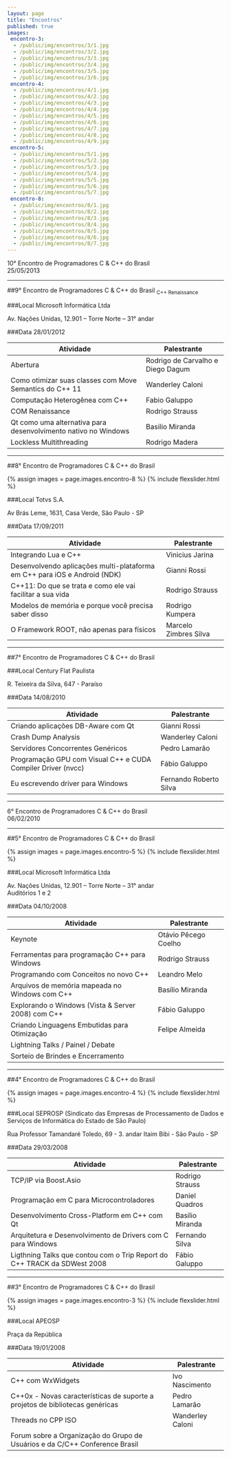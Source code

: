 ```yaml
---
layout: page
title: "Encontros"
published: true
images:
 encontro-3:
  - /public/img/encontros/3/1.jpg
  - /public/img/encontros/3/2.jpg
  - /public/img/encontros/3/3.jpg
  - /public/img/encontros/3/4.jpg
  - /public/img/encontros/3/5.jpg
  - /public/img/encontros/3/6.jpg
 encontro-4:
  - /public/img/encontros/4/1.jpg
  - /public/img/encontros/4/2.jpg
  - /public/img/encontros/4/3.jpg
  - /public/img/encontros/4/4.jpg
  - /public/img/encontros/4/5.jpg
  - /public/img/encontros/4/6.jpg
  - /public/img/encontros/4/7.jpg
  - /public/img/encontros/4/8.jpg
  - /public/img/encontros/4/9.jpg
 encontro-5:
  - /public/img/encontros/5/1.jpg
  - /public/img/encontros/5/2.jpg
  - /public/img/encontros/5/3.jpg
  - /public/img/encontros/5/4.jpg
  - /public/img/encontros/5/5.jpg
  - /public/img/encontros/5/6.jpg
  - /public/img/encontros/5/7.jpg
 encontro-8:
  - /public/img/encontros/8/1.jpg
  - /public/img/encontros/8/2.jpg
  - /public/img/encontros/8/3.jpg
  - /public/img/encontros/8/4.jpg
  - /public/img/encontros/8/5.jpg
  - /public/img/encontros/8/6.jpg
  - /public/img/encontros/8/7.jpg
---
```


10° Encontro de Programadores C & C++ do Brasil  
25/05/2013

---

##9° Encontro de Programadores C & C++ do Brasil
<sub>C++ Renaissance</sub>

###Local
Microsoft Informática Ltda

Av. Nações Unidas, 12.901 – Torre Norte – 31° andar

###Data
28/01/2012

| Atividade                                                      | Palestrante                       |
| ---------------------------------------------------------------|-----------------------------------|
| Abertura                                                       | Rodrigo de Carvalho e Diego Dagum |
| Como otimizar suas classes com Move Semantics do C++ 11        | Wanderley Caloni                  |
| Computação Heterogênea com C++                                 | Fabio Galuppo                     |
| COM Renaissance                                                | Rodrigo Strauss                   |
| Qt como uma alternativa para desenvolvimento nativo no Windows | Basilio Miranda                   |
| Lockless Multithreading                                        | Rodrigo Madera                    |

---

##8° Encontro de Programadores C & C++ do Brasil

<div> {% assign images = page.images.encontro-8 %} {% include flexslider.html %} </div>

###Local
Totvs S.A.

Av Brás Leme, 1631, Casa Verde, São Paulo - SP

###Data
17/09/2011

| Atividade                                                                 | Palestrante           |
| --------------------------------------------------------------------------|-----------------------|
| Integrando Lua e C++                                                      | Vinicius Jarina       |
| Desenvolvendo aplicações multi-plataforma em C++ para iOS e Android (NDK) | Gianni Rossi          |
| C++11: Do que se trata e como ele vai facilitar a sua vida                | Rodrigo Strauss       |
| Modelos de memória e porque você precisa saber disso                      | Rodrigo Kumpera       |
| O Framework ROOT, não apenas para físicos                                 | Marcelo Zimbres Silva |

---

##7° Encontro de Programadores C & C++ do Brasil

###Local
Century Flat Paulista

R. Teixeira da Silva, 647 - Paraíso

###Data
14/08/2010

| Atividade                                                    | Palestrante            |
|--------------------------------------------------------------|------------------------|
| Criando aplicações DB-Aware com Qt                           | Gianni Rossi           |
| Crash Dump Analysis                                          | Wanderley Caloni       |
| Servidores Concorrentes Genéricos                            | Pedro Lamarão          |
| Programação GPU com Visual C++ e CUDA Compiler Driver (nvcc) | Fábio Galuppo          |
| Eu escrevendo driver para Windows                            | Fernando Roberto Silva |

---

6° Encontro de Programadores C & C++ do Brasil  
06/02/2010

---

##5° Encontro de Programadores C & C++ do Brasil

<div> {% assign images = page.images.encontro-5 %} {% include flexslider.html %} </div>

###Local
Microsoft Informática Ltda

Av. Nações Unidas, 12.901 – Torre Norte – 31° andar  
Auditórios 1 e 2

###Data
04/10/2008

| Atividade                                          | Palestrante          |
|----------------------------------------------------|----------------------|
| Keynote                                            | Otávio Pêcego Coelho |
| Ferramentas para programação C++ para Windows      | Rodrigo Strauss      |
| Programando com Conceitos no novo C++              | Leandro Melo         |
| Arquivos de memória mapeada no Windows com C++     | Basílio Miranda      |
| Explorando o Windows (Vista & Server 2008) com C++ | Fábio Galuppo        |
| Criando Linguagens Embutidas para Otimização       | Felipe Almeida       |
| Lightning Talks / Painel / Debate                  |                      |
| Sorteio de Brindes e Encerramento                  |                      |

---

##4° Encontro de Programadores C & C++ do Brasil

<div> {% assign images = page.images.encontro-4 %} {% include flexslider.html %} </div>

###Local
SEPROSP (Sindicato das Empresas de Processamento de Dados e Serviços de
Informática do Estado de São Paulo)

Rua Professor Tamandaré Toledo, 69 - 3. andar Itaim Bibi - São Paulo - SP

###Data
29/03/2008

| Atividade                                                                | Palestrante     |
|--------------------------------------------------------------------------|-----------------|
| TCP/IP via Boost.Asio                                                    | Rodrigo Strauss |
| Programação em C para Microcontroladores                                 | Daniel Quadros  |
| Desenvolvimento Cross-Platform em C++ com Qt                             | Basílio Miranda |
| Arquitetura e Desenvolvimento de Drivers com C para Windows              | Fernando Silva  |
| Ligthning Talks que contou com o Trip Report do C++ TRACK da SDWest 2008 | Fábio Galuppo   |

---

##3° Encontro de Programadores C & C++ do Brasil

<div> {% assign images = page.images.encontro-3 %} {% include flexslider.html %} </div>

###Local
APEOSP

Praça da República

###Data
19/01/2008

| Atividade                                                                    | Palestrante       |
|------------------------------------------------------------------------------|-------------------|
| C++ com WxWidgets                                                            | Ivo Nascimento    |
| C++0x - Novas características de suporte a projetos de bibliotecas genéricas | Pedro Lamarão     |
| Threads no CPP ISO                                                           | Wanderley Caloni  |
| Forum sobre a Organização do Grupo de Usuários e da C/C++ Conference Brasil  |                   |
